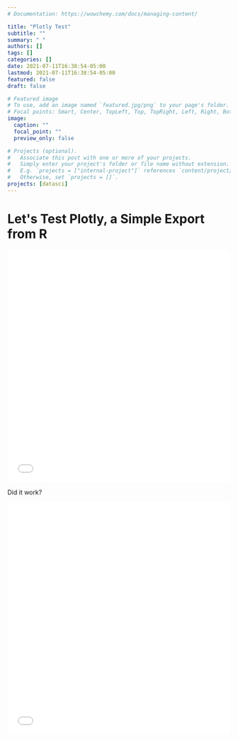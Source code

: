 ```yaml
---
# Documentation: https://wowchemy.com/docs/managing-content/

title: "Plotly Test"
subtitle: ""
summary: " "
authors: []
tags: []
categories: []
date: 2021-07-11T16:38:54-05:00
lastmod: 2021-07-11T16:38:54-05:00
featured: false
draft: false

# Featured image
# To use, add an image named `featured.jpg/png` to your page's folder.
# Focal points: Smart, Center, TopLeft, Top, TopRight, Left, Right, BottomLeft, Bottom, BottomRight.
image:
  caption: ""
  focal_point: ""
  preview_only: false

# Projects (optional).
#   Associate this post with one or more of your projects.
#   Simply enter your project's folder or file name without extension.
#   E.g. `projects = ["internal-project"]` references `content/project/deep-learning/index.md`.
#   Otherwise, set `projects = []`.
projects: [datasci]
---
```


# Let's Test Plotly, a Simple Export from R

<iframe id="igraph" scrolling="no" style="border:none;" seamless="seamless" src="/viz/plotly_test_01.html" height="525" width="100%"></iframe>

Did it work?

<iframe id="igraph" scrolling="no" style="border:none;" seamless="seamless" src="/viz/map.html" height="525" width="100%"></iframe>
